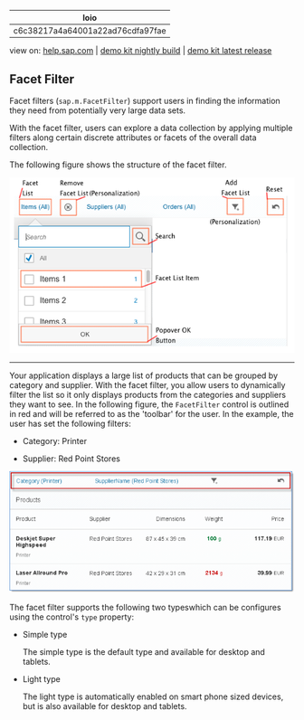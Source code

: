 | loio |
| -----|
| c6c38217a4a64001a22ad76cdfa97fae |

<div id="loio">

view on: [help.sap.com](https://help.sap.com/viewer/DRAFT/3237636b137e43519a20ad5513c49ccb/latest/en-US/c6c38217a4a64001a22ad76cdfa97fae.html) | [demo kit nightly build](https://openui5nightly.hana.ondemand.com/#/topic/c6c38217a4a64001a22ad76cdfa97fae) | [demo kit latest release](https://openui5.hana.ondemand.com/#/topic/c6c38217a4a64001a22ad76cdfa97fae)</div>
<!-- loioc6c38217a4a64001a22ad76cdfa97fae -->

## Facet Filter

Facet filters \(`sap.m.FacetFilter`\) support users in finding the information they need from potentially very large data sets.

With the facet filter, users can explore a data collection by applying multiple filters along certain discrete attributes or facets of the overall data collection.

The following figure shows the structure of the facet filter.

 ![](loiof144853312cd42a1bff62ce4695eba2d_LowRes.png) 

***

Your application displays a large list of products that can be grouped by category and supplier. With the facet filter, you allow users to dynamically filter the list so it only displays products from the categories and suppliers they want to see. In the following figure, the `FacetFilter` control is outlined in red and will be referred to as the 'toolbar' for the user. In the example, the user has set the following filters:

-   Category: Printer

-   Supplier: Red Point Stores


![](loiof57566c5aa854e2f86a8df84040ba13c_LowRes.png)

The facet filter supports the following two typeswhich can be configures using the control's `type` property:

-   Simple type

    The simple type is the default type and available for desktop and tablets.

-   Light type

    The light type is automatically enabled on smart phone sized devices, but is also available for desktop and tablets.


